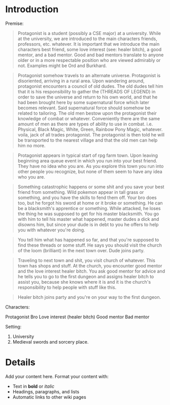 # Introduction #

Premise:

> Protagonist is a student (possibly a CSE major) at a university. While   at the university, we are introduced to the main characters friends, professors, etc. whatever. It is important that we introduce the main
characters best friend, some love interest (see: healer bitch), a good mentor, and a bad mentor. Good and bad mentors translate to anyone older or in a more respectable position who are viewed admirably or not. Examples might be Ord and Burkhard.

> Protagonist somehow travels to an alternate universe. Protagonist is disoriented, arriving in a rural area. Upon wandering around, protagonist encounters a council of old dudes. The old dudes tell him that it is his responsibility to gather the (THREADS OF LEGEND) in order to save the universe and return to his own world, and that he had been brought here by some supernatural force which later becomes relevant. Said supernatural force should somehow be related to tailoring. The old men bestow upon the protagonist their knowledge of combat or whatever. Conveniently there are the same amount of men as there are types of ability to use in combat. i.e. Physical, Black Magic, White, Green, Rainbow Pony Magic, whatever. voila, jack of all trades protagonist. The protagonist is then told he will be transported to the nearest village and that the old men can help him no more.

> Protagonist appears in typical start of rpg farm town. Upon leaving beginning area queue event in which you run into your best friend. They have no idea who you are. As you explore this town you run into other people you recognize, but none of them seem to have any idea who you are.

> Something catastrophic happens or some shit and you save your best friend from something. Wild pokemon appear in tall grass or something, and you have the skills to fend them off. Your bro does too, but he forgot his sword at home or it broke or something. He can be a blacksmith's apprentice or something. While attacked, he loses the thing he was supposed to get for his master blacksmith. You go with him to tell his master what happened, master dudes a dick and disowns him, but since your dude is in debt to you he offers to help you with whatever you're doing.

> You tell him what has happened so far, and that you're supposed to find these threads or some stuff. He says you should visit the church of the loom (brilliant) in the next town over. Dude joins party.

> Traveling to next town and shit, you visit church of whatever. This town has shops and stuff. At the church, you encounter good mentor and the love interest healer bitch. You ask good mentor for advice and he tells you to go to the first dungeon and assigns healer bitch to assist you, because she knows where it is and it is the church's responsibility to help people with stuff like this.

> Healer bitch joins party and you're on your way to the first dungeon.

Characters:

Protagonist
Bro
Love interest (healer bitch)
Good mentor
Bad mentor

Setting:

1) University
2) Medieval swords and sorcery place.




# Details #

Add your content here.  Format your content with:
  * Text in **bold** or _italic_
  * Headings, paragraphs, and lists
  * Automatic links to other wiki pages